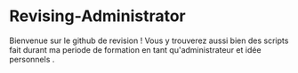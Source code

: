 # Revising-Administrator
Bienvenue sur le github de revision ! Vous y trouverez aussi bien des scripts fait durant ma periode de formation en tant qu'administrateur et idée personnels .
